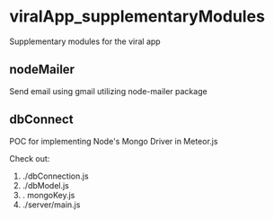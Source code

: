 # viralApp_supplementaryModules
Supplementary modules for the viral app

## nodeMailer
Send email using gmail utilizing node-mailer package

## dbConnect
POC for implementing Node's Mongo Driver in Meteor.js

Check out:

1. ./dbConnection.js	
2. ./dbModel.js	
3. . mongoKey.js
4. ./server/main.js


